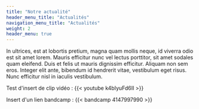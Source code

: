 ```yaml
---
title: "Notre actualité"
header_menu_title: "Actualités"
navigation_menu_title: "Actualités"
weight: 2
header_menu: true
---
```


In ultrices, est at lobortis pretium, magna quam mollis neque, id viverra odio est sit amet lorem. Mauris efficitur nunc vel lectus porttitor, sit amet sodales quam eleifend. Duis et felis ut mauris dignissim efficitur. Aliquam non sem eros. Integer elit ante, bibendum id hendrerit vitae, vestibulum eget risus. Nunc efficitur nisl in iaculis vestibulum.

Test d'insert de clip vidéo :
{{< youtube k4bIyuFd6II >}}

Insert d'un lien bandcamp :
{{< bandcamp 4147997990 >}}


